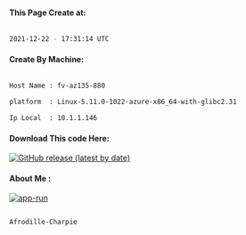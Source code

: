 
   
#### This Page Create at:

```bash

2021-12-22 - 17:31:14 UTC

```

#### Create By Machine:

```bash

Host Name : fv-az135-880

platform  : Linux-5.11.0-1022-azure-x86_64-with-glibc2.31

Ip Local  : 10.1.1.146

```
#### Download This code Here:

[![GitHub release (latest by date)](https://img.shields.io/github/v/release/Afrodille-Charpie/App-Run-1?style=for-the-badge&label=Download)](https://github.com/Afrodille-Charpie/App-Run-1/releases) 

</p> 

#### About Me :

[![app-run](https://github.com/Afrodille-Charpie/App-Run-1/actions/workflows/app-run.yml/badge.svg)](https://github.com/Afrodille-Charpie/App-Run-1/actions/workflows/app-run.yml)

```bash

Afrodille-Charpie

```

